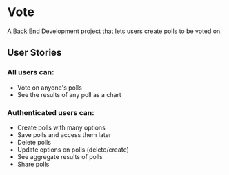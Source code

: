 # Vote

A Back End Development project that lets users create polls to be voted on.

## User Stories

### All users can:
- Vote on anyone's polls
- See the results of any poll as a chart

### Authenticated users can:
- Create polls with many options
- Save polls and access them later
- Delete polls
- Update options on polls (delete/create)
- See aggregate results of polls
- Share polls
